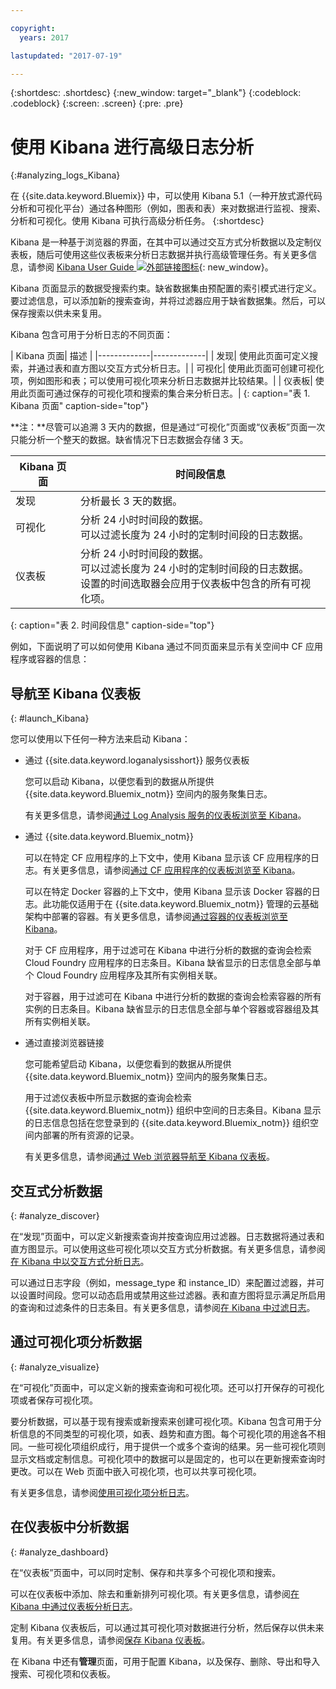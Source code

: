 ```yaml
---

copyright:
  years: 2017

lastupdated: "2017-07-19"

---
```



{:shortdesc: .shortdesc}
{:new_window: target="_blank"}
{:codeblock: .codeblock}
{:screen: .screen}
{:pre: .pre}

# 使用 Kibana 进行高级日志分析
{:#analyzing_logs_Kibana}

在 {{site.data.keyword.Bluemix}} 中，可以使用 Kibana 5.1（一种开放式源代码分析和可视化平台）通过各种图形（例如，图表和表）来对数据进行监视、搜索、分析和可视化。使用 Kibana 可执行高级分析任务。
{:shortdesc}

Kibana 是一种基于浏览器的界面，在其中可以通过交互方式分析数据以及定制仪表板，随后可使用这些仪表板来分析日志数据并执行高级管理任务。有关更多信息，请参阅 [Kibana User Guide ![外部链接图标](../../../icons/launch-glyph.svg "外部链接图标")](https://www.elastic.co/guide/en/kibana/5.1/index.html "外部链接图标"){: new_window}。

Kibana 页面显示的数据受搜索约束。缺省数据集由预配置的索引模式进行定义。要过滤信息，可以添加新的搜索查询，并将过滤器应用于缺省数据集。然后，可以保存搜索以供未来复用。 

Kibana 包含可用于分析日志的不同页面：

| Kibana 页面| 描述
|
|-------------|-------------|
| 发现| 使用此页面可定义搜索，并通过表和直方图以交互方式分析日志。|
| 可视化| 使用此页面可创建可视化项，例如图形和表；可以使用可视化项来分析日志数据并比较结果。|
| 仪表板| 使用此页面可通过保存的可视化项和搜索的集合来分析日志。|
{: caption="表 1. Kibana 页面" caption-side="top"}

**注：**尽管可以追溯 3 天内的数据，但是通过“可视化”页面或“仪表板”页面一次只能分析一个整天的数据。缺省情况下日志数据会存储 3 天。 

| Kibana 页面| 时间段信息|
|-------------|-------------------------|
| 发现| 分析最长 3 天的数据。|
| 可视化| 分析 24 小时时间段的数据。<br> 可以过滤长度为 24 小时的定制时间段的日志数据。|
| 仪表板| 分析 24 小时时间段的数据。<br> 可以过滤长度为 24 小时的定制时间段的日志数据。<br> 设置的时间选取器会应用于仪表板中包含的所有可视化项。|
{: caption="表 2. 时间段信息" caption-side="top"}

例如，下面说明了可以如何使用 Kibana 通过不同页面来显示有关空间中 CF 应用程序或容器的信息：

## 导航至 Kibana 仪表板
{: #launch_Kibana}

您可以使用以下任何一种方法来启动 Kibana：

* 通过 {{site.data.keyword.loganalysisshort}} 服务仪表板

    您可以启动 Kibana，以便您看到的数据从所提供 {{site.data.keyword.Bluemix_notm}} 空间内的服务聚集日志。
	
	有关更多信息，请参阅[通过 Log Analysis 服务的仪表板浏览至 Kibana](/docs/services/CloudLogAnalysis/kibana/launch.html#launch_Kibana_from_log_analysis)。

* 通过 {{site.data.keyword.Bluemix_notm}}

    可以在特定 CF 应用程序的上下文中，使用 Kibana 显示该 CF 应用程序的日志。有关更多信息，请参阅[通过 CF 应用程序的仪表板浏览至 Kibana](/docs/services/CloudLogAnalysis/kibana/launch.html#launch_Kibana_from_cf_app)。
    
    可以在特定 Docker 容器的上下文中，使用 Kibana 显示该 Docker 容器的日志。此功能仅适用于在 {{site.data.keyword.Bluemix_notm}} 管理的云基础架构中部署的容器。有关更多信息，请参阅[通过容器的仪表板浏览至 Kibana](/docs/services/CloudLogAnalysis/kibana/launch.html#launch_Kibana_for_containers)。
    
    对于 CF 应用程序，用于过滤可在 Kibana 中进行分析的数据的查询会检索 Cloud Foundry 应用程序的日志条目。Kibana 缺省显示的日志信息全部与单个 Cloud Foundry 应用程序及其所有实例相关联。 
    
    对于容器，用于过滤可在 Kibana 中进行分析的数据的查询会检索容器的所有实例的日志条目。Kibana 缺省显示的日志信息全部与单个容器或容器组及其所有实例相关联。 
    
    

* 通过直接浏览器链接

    您可能希望启动 Kibana，以便您看到的数据从所提供 {{site.data.keyword.Bluemix_notm}} 空间内的服务聚集日志。
    
    用于过滤仪表板中所显示数据的查询会检索 {{site.data.keyword.Bluemix_notm}} 组织中空间的日志条目。Kibana 显示的日志信息包括在您登录到的 {{site.data.keyword.Bluemix_notm}} 组织空间内部署的所有资源的记录。 
    
    有关更多信息，请参阅[通过 Web 浏览器导航至 Kibana 仪表板](/docs/services/CloudLogAnalysis/kibana/launch.html#launch_Kibana_from_browser)。
    
    

## 交互式分析数据
{: #analyze_discover}

在“发现”页面中，可以定义新搜索查询并按查询应用过滤器。日志数据将通过表和直方图显示。可以使用这些可视化项以交互方式分析数据。有关更多信息，请参阅[在 Kibana 中以交互方式分析日志](analize_logs_interactively.html#analize_logs_interactively)。

可以通过日志字段（例如，message_type 和 instance_ID）来配置过滤器，并可以设置时间段。您可以动态启用或禁用这些过滤器。表和直方图将显示满足所启用的查询和过滤条件的日志条目。有关更多信息，请参阅[在 Kibana 中过滤日志](/docs/services/CloudLogAnalysis/kibana/filter_logs.html#filter_logs)。

## 通过可视化项分析数据
{: #analyze_visualize}
    
在“可视化”页面中，可以定义新的搜索查询和可视化项。还可以打开保存的可视化项或者保存可视化项。

要分析数据，可以基于现有搜索或新搜索来创建可视化项。Kibana 包含可用于分析信息的不同类型的可视化项，如表、趋势和直方图。每个可视化项的用途各不相同。一些可视化项组织成行，用于提供一个或多个查询的结果。另一些可视化项则显示文档或定制信息。可视化项中的数据可以是固定的，也可以在更新搜索查询时更改。可以在 Web 页面中嵌入可视化项，也可以共享可视化项。 

有关更多信息，请参阅[使用可视化项分析日志](/docs/services/CloudLogAnalysis/kibana/kibana_visualizations.html#kibana_visualizations)。

## 在仪表板中分析数据
{: #analyze_dashboard}

在“仪表板”页面中，可以同时定制、保存和共享多个可视化项和搜索。 

可以在仪表板中添加、除去和重新排列可视化项。有关更多信息，请参阅[在 Kibana 中通过仪表板分析日志](/docs/services/CloudLogAnalysis/kibana/analize_logs_dashboard.html#analize_logs_dashboard)。
    
定制 Kibana 仪表板后，可以通过其可视化项对数据进行分析，然后保存以供未来复用。有关更多信息，请参阅[保存 Kibana 仪表板](/docs/services/CloudLogAnalysis/kibana/analize_logs_dashboard.html#save)。

在 Kibana 中还有**管理**页面，可用于配置 Kibana，以及保存、删除、导出和导入搜索、可视化项和仪表板。


